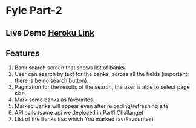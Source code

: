 # Fyle Part-2

## Live Demo [Heroku Link](https://fyle2ans.herokuapp.com/)

## Features

1. Bank search screen that shows list of banks.
2. User can search by text for the banks, across all the fields (important: there is be no search button).
3. Pagination for the results of the search, the user is able to select page size.
4. Mark some banks as favourites.
5. Marked Banks will appear even after reloading/refreshing site
6. API calls (same api we deployed in Part1 Challange)
7. List of the Banks ifsc which You marked fav(Favourites)

